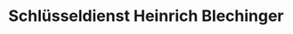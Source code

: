 ---
title: "Schlüsseldienst Heinrich Blechinger"
url: /luedenscheid/schluesseldienst-heinrich-blechinger/
shop: Schlüsseldienst
---